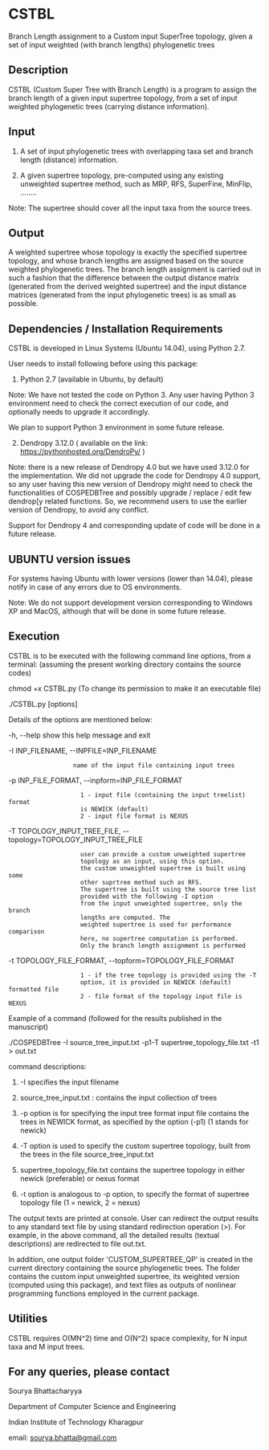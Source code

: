 # CSTBL
Branch Length assignment to a Custom input SuperTree topology, given a set of input weighted (with branch lengths) phylogenetic trees 

Description
------------

CSTBL (Custom Super Tree with Branch Length) is a program to assign the branch length of a given input supertree topology, from a set of input weighted phylogenetic trees (carrying distance information).

Input
-----

1) A set of input phylogenetic trees with overlapping taxa set and branch length (distance) information.

2) A given supertree topology, pre-computed using any existing unweighted supertree method, such as MRP, RFS, SuperFine, MinFlip, ........  

Note: The supertree should cover all the input taxa from the source trees.

Output
------

A weighted supertree whose topology is exactly the specified supertree topology, and whose branch lengths are assigned based on the source weighted phylogenetic trees. The branch length assignment is carried out in such a fashion that the difference between the output distance matrix (generated from the derived weighted supertree) and the input distance matrices (generated from the input phylogenetic trees) is as small as possible.

Dependencies / Installation Requirements
--------------

CSTBL is developed in Linux Systems (Ubuntu 14.04), using Python 2.7.

User needs to install following before using this package:

1) Python 2.7 (available in Ubuntu, by default)

Note: We have not tested the code on Python 3. Any user having Python 3 environment need to check the correct execution of our code, and optionally needs to upgrade it accordingly.

We plan to support Python 3 environment in some future release.

2) Dendropy 3.12.0 ( available on the link: https://pythonhosted.org/DendroPy/ )

Note: there is a new release of Dendropy 4.0 but we have used 3.12.0 for the implementation. We did not upgrade the code for Dendropy 4.0 support, so any user having this new version of Dendropy might need to check the functionalities of COSPEDBTree and possibly upgrade / replace / edit few dendrop[y related functions. So, we recommend users to use the earlier version of Dendropy, to avoid any conflict.

Support for Dendropy 4 and corresponding update of code will be done in a future release.


UBUNTU version issues
------------------

For systems having Ubuntu with lower versions (lower than 14.04), please notify in case of any errors due to OS environments.

Note: We do not support development version corresponding to Windows XP and MacOS, although that will be done in some future release.

Execution
------------

CSTBL is to be executed with the following command line options, from a terminal: (assuming the present working directory contains the source codes)

chmod +x CSTBL.py (To change its permission to make it an executable file)

./CSTBL.py [options]

Details of the options are mentioned below:

-h, --help show this help message and exit

  -I INP_FILENAME, --INPFILE=INP_FILENAME
  
                      name of the input file containing input trees
  
  -p INP_FILE_FORMAT, --inpform=INP_FILE_FORMAT
                        
                        1 - input file (containing the input treelist) format
                        is NEWICK (default)                         
                        2 - input file format is NEXUS
  
  -T TOPOLOGY_INPUT_TREE_FILE, --topology=TOPOLOGY_INPUT_TREE_FILE
                        
                        user can provide a custom unweighted supertree
                        topology as an input, using this option.
                        the custom unweighted supertree is built using some
                        other suprtree method such as RFS.
                        The supertree is built using the source tree list
                        provided with the following -I option
                        from the input unweighted supertree, only the branch
                        lengths are computed. The
                        weighted supertree is used for performance comparison
                        here, no supertree computation is performed.
                        Only the branch length assignment is performed
  
  -t TOPOLOGY_FILE_FORMAT, --topform=TOPOLOGY_FILE_FORMAT
                        
                        1 - if the tree topology is provided using the -T
                        option, it is provided in NEWICK (default) formatted file                       
                        2 - file format of the topology input file is NEXUS

Example of a command (followed for the results published in the manuscript)

./COSPEDBTree -I source_tree_input.txt -p1-T supertree_topology_file.txt -t1 > out.txt

command descriptions:

1) -I specifies the input filename

2) source_tree_input.txt : contains the input collection of trees

3) -p option is for specifying the input tree format input file contains the trees in NEWICK format, as specified by the option (-p1) (1 stands for newick)

4) -T option is used to specify the custom supertree topology, built from the trees in the file source_tree_input.txt

5) supertree_topology_file.txt contains the supertree topology in either newick (preferable) or nexus format

6) -t option is analogous to -p option, to specify the format of supertree topology file (1 = newick, 2 = nexus)

The output texts are printed at console. User can redirect the output results to any standard text file by using standard redirection operation (>). For example, in the above command, all the detailed results (textual descriptions) are redirected to file out.txt.

In addition, one output folder 'CUSTOM_SUPERTREE_QP' is created in the current directory containing the source phylogenetic trees. The folder contains the custom input unweighted supertree, its weighted version (computed using this package), and text files as outputs of nonlinear programming functions employed in the current package.


Utilities
-----------

CSTBL requires O(MN^2) time and O(N^2) space complexity, for N input taxa and M input trees. 

For any queries, please contact
-------------------------------

Sourya Bhattacharyya 

Department of Computer Science and Engineering 

Indian Institute of Technology Kharagpur 

email: sourya.bhatta@gmail.com


